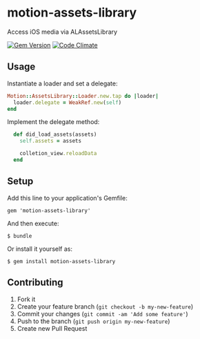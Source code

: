 # motion-assets-library

Access iOS media via ALAssetsLibrary

[![Gem Version](https://badge.fury.io/rb/motion-assets-library.png)](http://badge.fury.io/rb/motion-assets-library)
[![Code Climate](https://codeclimate.com/github/dblandin/motion-assets-library.png)](https://codeclimate.com/github/dblandin/motion-assets-library)

## Usage

Instantiate a loader and set a delegate:

``` ruby
Motion::AssetsLibrary::Loader.new.tap do |loader|
  loader.delegate = WeakRef.new(self)
end
```

Implement the delegate method:

``` ruby
  def did_load_assets(assets)
    self.assets = assets

    colletion_view.reloadData
  end
```

## Setup

Add this line to your application's Gemfile:

    gem 'motion-assets-library'

And then execute:

    $ bundle

Or install it yourself as:

    $ gem install motion-assets-library

## Contributing

1. Fork it
2. Create your feature branch (`git checkout -b my-new-feature`)
3. Commit your changes (`git commit -am 'Add some feature'`)
4. Push to the branch (`git push origin my-new-feature`)
5. Create new Pull Request
